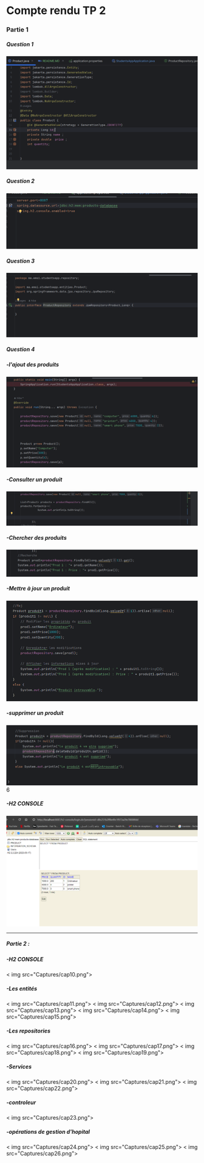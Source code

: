 <h1>Compte rendu TP 2</h1>
<h3>Partie 1</h3>

<h5>Question 1 </h5>
<img src="Captures/cap1.png">

<h5>Question 2 </h5>
<img src="Captures/cap2.png">

<h5>Question 3 </h5>
<img src="Captures/cap3.png">

<h5>Question 4 </h5> 
<h5> -l'ajout des produits</h5>
<img src="Captures/cap4.png">
<h5> -Consulter un produit</h5>
<img src="Captures/cap5.png">
<h5> -Chercher des produits</h5>
<img src="Captures/cap6.png">
<h5> -Mettre à jour un produit </h5>
<img src="Captures/cap7.png">
<h5> -supprimer un produit </h5>
<img src="Captures/cap8.png">6
<h5> -H2 CONSOLE</h5>
<img src="Captures/cap9.png">

<hr>
<h5>Partie 2 :</h5>
<h5> -H2 CONSOLE</h5>
< img src="Captures/cap10.png">

<h5> -Les entités</h5>

< img src="Captures/cap11.png">
< img src="Captures/cap12.png">
< img src="Captures/cap13.png">
< img src="Captures/cap14.png">
< img src="Captures/cap15.png">

<h5> -Les repositories</h5>
< img src="Captures/cap16.png">
< img src="Captures/cap17.png">
< img src="Captures/cap18.png">
< img src="Captures/cap19.png">
<h5> -Services</h5>
< img src="Captures/cap20.png">
< img src="Captures/cap21.png">
< img src="Captures/cap22.png">
<h5> -controleur</h5>

< img src="Captures/cap23.png">
<h5> -opérations de gestion d'hopital</h5>

< img src="Captures/cap24.png">
< img src="Captures/cap25.png">
< img src="Captures/cap26.png">










